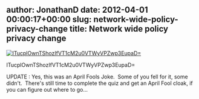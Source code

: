 author: JonathanD
date: 2012-04-01 00:00:17+00:00
slug: network-wide-policy-privacy-change
title: Network wide policy privacy change
---

[![ITucplOwnTShozIfVT1cM2u0VTWyVPZwp3EupaD=](http://blog.freenode.net/wp-content/uploads/2012/04/ITucplOwnTShozIfVT1cM2u0VTWyVPZwp3EupaD.jpg)](http://blog.freenode.net/wp-content/uploads/2012/04/ITucplOwnTShozIfVT1cM2u0VTWyVPZwp3EupaD.jpg)

ITucplOwnTShozIfVT1cM2u0VTWyVPZwp3EupaD=



UPDATE : Yes, this was an April Fools Joke.  Some of you fell for it, some didn't.  There's still time to complete the quiz and get an April Fool cloak, if you can figure out where to go...
